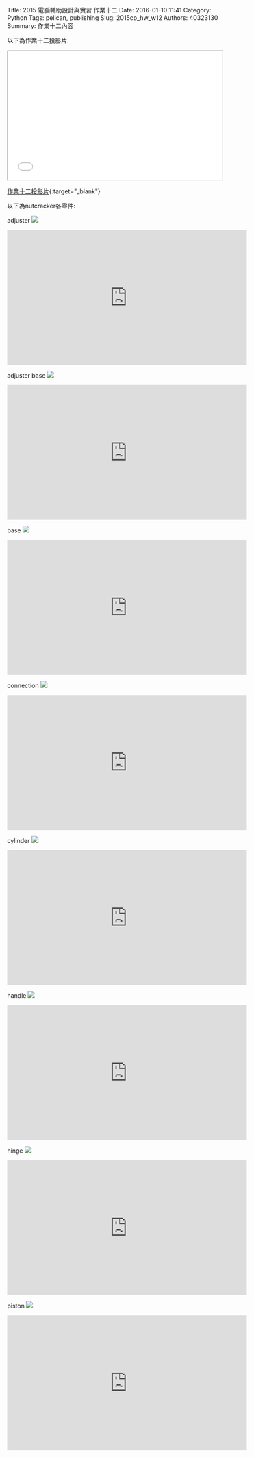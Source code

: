 Title: 2015 電腦輔助設計與實習 作業十二
Date: 2016-01-10 11:41
Category: Python
Tags: pelican, publishing
Slug: 2015cp_hw_w12
Authors: 40323130
Summary: 作業十二內容

以下為作業十二投影片:

<iframe src="40323130_cp_w12.html" width="500" height="300"></iframe>

[作業十二投影片](40323130_cp_w12.html){:target="_blank"}

以下為nutcracker各零件:

adjuster
<img src="https://copy.com/W7Xxkf6K62HhFqnN">
<iframe width="560" height="315" src="https://www.youtube.com/embed/zd8Ldm8I6IM" frameborder="0" allowfullscreen></iframe>

adjuster base
<img src="https://copy.com/t1nrbCCSSlON69pD">
<iframe width="560" height="315" src="https://www.youtube.com/embed/JuVt9P7ZnAY" frameborder="0" allowfullscreen></iframe>

base
<img src="https://copy.com/uqdqkxPC1kyPqnE1">
<iframe width="560" height="315" src="https://www.youtube.com/embed/PmHRnSLyxp8" frameborder="0" allowfullscreen></iframe>

connection
<img src="https://copy.com/wtmJHPtVif0maMMO">
<iframe width="560" height="315" src="https://www.youtube.com/embed/0qP7rgwBx9Y" frameborder="0" allowfullscreen></iframe>

cylinder
<img src="https://copy.com/VXHM1OC12kpxj3RP">
<iframe width="560" height="315" src="https://www.youtube.com/embed/-6wFV2PcE58" frameborder="0" allowfullscreen></iframe>

handle
<img src="https://copy.com/bBuOktO2aEQPXcrW">
<iframe width="560" height="315" src="https://www.youtube.com/embed/Y63XTXaC1XM" frameborder="0" allowfullscreen></iframe>

hinge
<img src="https://copy.com/0mwycWxLeiHmbpH4">
<iframe width="560" height="315" src="https://www.youtube.com/embed/4rytRgSJlbI" frameborder="0" allowfullscreen></iframe>

piston
<img src="https://copy.com/LuVXyyZm1oAZnmJ0">
<iframe width="560" height="315" src="https://www.youtube.com/embed/dAByR2s-36w" frameborder="0" allowfullscreen></iframe>
